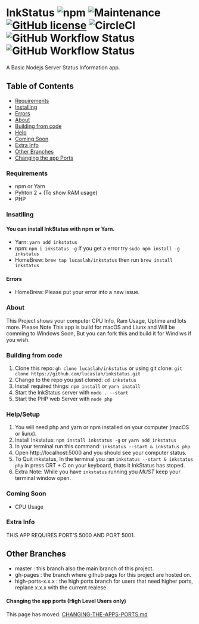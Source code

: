 # InkStatus ![npm](https://img.shields.io/npm/v/inkstatus) ![Maintenance](https://img.shields.io/maintenance/no/2020) [![GitHub license](https://img.shields.io/github/license/Lucaslah/InkStatus)](https://github.com/Lucaslah/InkStatus/blob/master/LICENSE) ![CircleCI](https://img.shields.io/circleci/build/gh/Lucaslah/InkStatus/master?token=89c94f330b233ec43aa4793bf0d8a63bc2489bb9) ![GitHub Workflow Status](https://img.shields.io/github/workflow/status/lucaslah/inkstatus/Manual%20Test%20macOS?label=macOS%20Build) ![GitHub Workflow Status](https://img.shields.io/github/workflow/status/lucaslah/inkstatus/Manual%20Test%20Ubuntu?label=Ubuntu%20Build)
A Basic Nodejs Server Status Information app.

## Table of Contents
- [Requirements](#requirements)
- [Installing](#Insatlling)
- [Errors](#Errors)
- [About](#about)
- [Building from code](#Building-from-code)
- [Help](#help/setup)
- [Coming Soon](#coming-soon)
- [Extra Info](#extra-info)
- [Other Branches](#other-branches)
- [Changing the app Ports](#changing-the-app-ports-high-level-users-only)

### Requirements
- npm or Yarn
- Pyhton 2 + (To show RAM usage)
- PHP 

### Insatlling
#### You can install InkStatus with npm or Yarn.
- Yarn: `yarn add inkstatus` 
- npm: `npm i inkstatus -g` If you get a error try `sudo npm install -g inkstatus`
- HomeBrew: `brew tap lucaslah/inkstatus` then run `brew install inkstatus`

#### Errors
- HomeBrew: Please put your error into a new issue.
### About
This Project shows your computer CPU Info, Ram Usage, Uptime and lots more.
Please Note This app is build for macOS and Liunx and Will be comming to Windows Soon, But you can fork this and build it for Windiws if you wish.


### Building from code
1. Clone this repo: `gh clone lucaslah/inkstatus` or using git clone: `git clone https://github.com/lucaslah/inkstatus.git`
2. Change to the repo you just cloned: `cd inkstatus`
3. Install required things: `npm install` or `yarn inatall`
4. Start the InkStatus server with `node . --start`
5. Start the PHP web Server with `node php`

### Help/Setup
1. You will need php and yarn or npm installed on your computer (macOS or liunx).
2. Install Inkstatus: `npm install inkstatus -g` or `yarn add inkstatus`
3. In your terminal run this command: `inkstatus --start & inkstatus php` 
4. Open http://localhost:5000 and you should see your computer status.
5. To Quit inkstatus, In the terminal you ran `inkstatus --start & inkstatus php` in press CRT + C on your keyboard, thats it InkStatus has stoped.
6.  Extra Note: While you have `inkstatus` running you *MUST* keep your terminal window open.

### Coming Soon
- CPU Usage

### Extra Info
THIS APP REQUIRES PORT'S 5000 AND PORT 5001.

## Other Branches
- master : this branch also the main branch of this project.
- gh-pages : the branch where github pags for this project are hosted on.
- high-ports-x.x.x : the high ports branch for users that need higher ports, replace x.x.x with the current realese.


#### Changing the app ports (High Level Users only)
This page has moved. [CHANGING-THE-APPS-PORTS.md](CHANGING-THE-APPS-PORTS.md)
